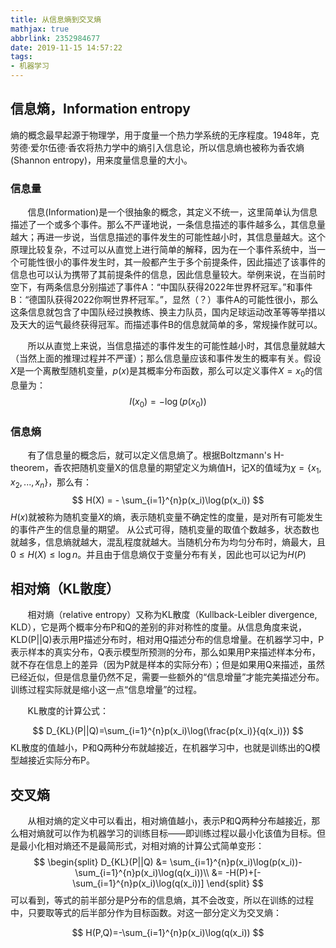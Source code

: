 ```yaml
---
title: 从信息熵到交叉熵
mathjax: true
abbrlink: 2352984677
date: 2019-11-15 14:57:22
tags:
- 机器学习
---
```


## 信息熵，Information entropy

熵的概念最早起源于物理学，用于度量一个热力学系统的无序程度。1948年，克劳德·爱尔伍德·香农将热力学中的熵引入信息论，所以信息熵也被称为香农熵 (Shannon entropy)，用来度量信息量的大小。

### 信息量

&#160; &#160; &#160; &#160;信息(Information)是一个很抽象的概念，其定义不统一，这里简单认为信息描述了一个或多个事件。那么不严谨地说，一条信息描述的事件越多么，其信息量越大；再进一步说，当信息描述的事件发生的可能性越小时，其信息量越大。这个原理比较复杂，不过可以从直觉上进行简单的解释，因为在一个事件系统中，当一个可能性很小的事件发生时，其一般都产生于多个前提条件，因此描述了该事件的信息也可以认为携带了其前提条件的信息，因此信息量较大。举例来说，在当前时空下，有两条信息分别描述了事件A：“中国队获得2022年世界杯冠军。”和事件B：“德国队获得2022你啊世界杯冠军。”，显然（？）事件A的可能性很小，那么这条信息就包含了中国队经过换教练、换主力队员，国内足球运动改革等等举措以及天大的运气最终获得冠军。而描述事件B的信息就简单的多，常规操作就可以。

&#160; &#160; &#160; &#160;所以从直觉上来说，当信息描述的事件发生的可能性越小时，其信息量就越大（当然上面的推理过程并不严谨）；那么信息量应该和事件发生的概率有关。假设$X$是一个离散型随机变量，$p(x)$是其概率分布函数，那么可以定义事件$X = x_0$的信息量为：
$$
I(x_0) = -\log(p(x_0))
$$

### 信息熵

&#160; &#160; &#160; &#160;有了信息量的概念后，就可以定义信息熵了。根据Boltzmann's H-theorem，香农把随机变量X的信息量的期望定义为熵值H，记X的值域为$\chi=\{x_1, x_2, ..., x_n\}$，那么有：
$$
H(X) = - \sum_{i=1}^{n}p(x_i)\log(p(x_i))
$$
$H(x)$就被称为随机变量$X$的熵，表示随机变量不确定性的度量，是对所有可能发生的事件产生的信息量的期望。
从公式可得，随机变量的取值个数越多，状态数也就越多，信息熵就越大，混乱程度就越大。当随机分布为均匀分布时，熵最大，且$0 \le H(X) \le \log n$。并且由于信息熵仅于变量分布有关，因此也可以记为$H(P)$

## 相对熵（KL散度）

&#160; &#160; &#160; &#160;相对熵（relative entropy）又称为KL散度（Kullback-Leibler divergence, KLD），它是两个概率分布P和Q的差别的非对称性的度量。从信息角度来说，KLD(P||Q)表示用P描述分布时，相对用Q描述分布的信息增量。在机器学习中，P表示样本的真实分布，Q表示模型所预测的分布，那么如果用P来描述样本分布，就不存在信息上的差异（因为P就是样本的实际分布）；但是如果用Q来描述，虽然已经近似，但是信息量仍然不足，需要一些额外的“信息增量”才能完美描述分布。训练过程实际就是缩小这一点“信息增量”的过程。

&#160; &#160; &#160; &#160;KL散度的计算公式：

$$
D_{KL}(P||Q)=\sum_{i=1}^{n}p(x_i)\log(\frac{p(x_i)}{q(x_i)})
$$
KL散度的值越小，P和Q两种分布就越接近，在机器学习中，也就是训练出的Q模型越接近实际分布P。

## 交叉熵

&#160; &#160; &#160; &#160;从相对熵的定义中可以看出，相对熵值越小，表示P和Q两种分布越接近，那么相对熵就可以作为机器学习的训练目标——即训练过程以最小化该值为目标。但是最小化相对熵还不是最简形式，对相对熵的计算公式简单变形：
$$
\begin{split}
D_{KL}(P||Q) &= \sum_{i=1}^{n}p(x_i)\log(p(x_i))-\sum_{i=1}^{n}p(x_i)\log(q(x_i))\\
 &= -H(P)+[-\sum_{i=1}^{n}p(x_i)\log(q(x_i))]
\end{split}
$$
可以看到，等式的前半部分是P分布的信息熵，其不会改变，所以在训练的过程中，只要取等式的后半部分作为目标函数。对这一部分定义为交叉熵：

$$
H(P,Q)=-\sum_{i=1}^{n}p(x_i)\log(q(x_i))
$$
